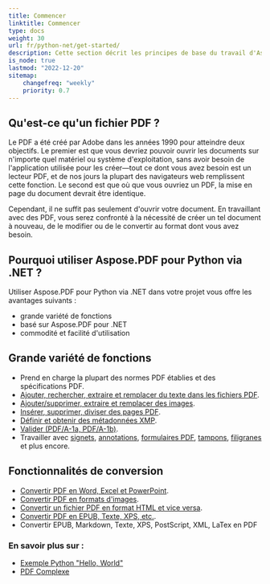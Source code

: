 ```yaml
---
title: Commencer 
linktitle: Commencer
type: docs
weight: 30
url: fr/python-net/get-started/
description: Cette section décrit les principes de base du travail d'Aspose.PDF pour Python via .NET. La bibliothèque Python prend en charge une grande variété de fonctions.
is_node: true
lastmod: "2022-12-20"   
sitemap:
    changefreq: "weekly"
    priority: 0.7
---
```


## Qu'est-ce qu'un fichier PDF ?

Le PDF a été créé par Adobe dans les années 1990 pour atteindre deux objectifs. Le premier est que vous devriez pouvoir ouvrir les documents sur n'importe quel matériel ou système d'exploitation, sans avoir besoin de l'application utilisée pour les créer—tout ce dont vous avez besoin est un lecteur PDF, et de nos jours la plupart des navigateurs web remplissent cette fonction. Le second est que où que vous ouvriez un PDF, la mise en page du document devrait être identique.

Cependant, il ne suffit pas seulement d'ouvrir votre document. En travaillant avec des PDF, vous serez confronté à la nécessité de créer un tel document à nouveau, de le modifier ou de le convertir au format dont vous avez besoin.

## Pourquoi utiliser Aspose.PDF pour Python via .NET ?

Utiliser Aspose.PDF pour Python via .NET dans votre projet vous offre les avantages suivants :

- grande variété de fonctions
- basé sur Aspose.PDF pour .NET
- commodité et facilité d'utilisation

## Grande variété de fonctions

- Prend en charge la plupart des normes PDF établies et des spécifications PDF.
- [Ajouter, rechercher, extraire et remplacer du texte dans les fichiers PDF]().
- [Ajouter/supprimer, extraire et remplacer des images]().
- [Insérer, supprimer, diviser des pages PDF]().
- [Définir et obtenir des métadonnées XMP]().
- [Valider (PDF/A-1a, PDF/A-1b)]().
- Travailler avec [signets](), [annotations](), [formulaires PDF](), [tampons](), [filigranes]() et plus encore.

## Fonctionnalités de conversion

- [Convertir PDF en Word, Excel et PowerPoint](/pdf/python-net/convert-pdf-to-word/).
- [Convertir PDF en formats d'images](/pdf/python-net/convert-pdf-to-images-format/).
- [Convertir un fichier PDF en format HTML et vice versa](/pdf//python-net/convert-pdf-to-html/).
- [Convertir PDF en EPUB, Texte, XPS, etc.](/pdf/python-net/convert-pdf-to-other-files/).
- Convertir EPUB, Markdown, Texte, XPS, PostScript, XML, LaTex en PDF


### En savoir plus sur :

- [Exemple Python "Hello, World"](/pdf/python-net/hello-world-example/)
- [PDF Complexe](/pdf/python-net/complex-pdf-example/)
